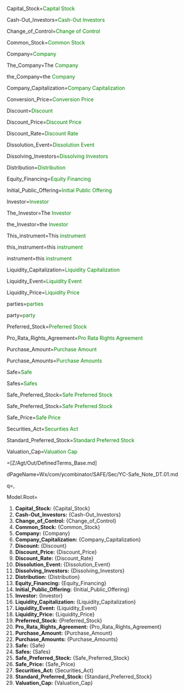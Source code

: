 Capital_Stock=<font color="green">Capital Stock</font>

Cash-Out_Investors=<font color="green">Cash-Out Investors</font>

Change_of_Control=<font color="green">Change of Control</font>

Common_Stock=<font color="green">Common Stock</font>

Company=<font color="green">Company</font>

The_Company=The <font color="green">Company</font>

the_Company=the <font color="green">Company</font>

Company_Capitalization=<font color="green">Company Capitalization</font>

Conversion_Price=<font color="green">Conversion Price</font>

Discount=<font color="green">Discount</font>

Discount_Price=<font color="green">Discount Price</font>

Discount_Rate=<font color="green">Discount Rate</font>

Dissolution_Event=<font color="green">Dissolution Event</font>

Dissolving_Investors=<font color="green">Dissolving Investors</font>

Distribution=<font color="green">Distribution</font>

Equity_Financing=<font color="green">Equity Financing</font>

Initial_Public_Offering=<font color="green">Initial Public Offering</font>

Investor=<font color="green">Investor</font>

The_Investor=The <font color="green">Investor</font>

the_Investor=the <font color="green">Investor</font>

This_instrument=This <font color="green">instrument</font>

this_instrument=this <font color="green">instrument</font>

instrument=this <font color="green">instrument</font>

Liquidity_Capitalization=<font color="green">Liquidity Capitalization</font>

Liquidity_Event=<font color="green">Liquidity Event</font>

Liquidity_Price=<font color="green">Liquidity Price</font>

parties=<font color="green">parties</font>

party=<font color="green">party</font>

Preferred_Stock=<font color="green">Preferred Stock</font>

Pro_Rata_Rights_Agreement=<font color="green">Pro Rata Rights Agreement</font>

Purchase_Amount=<font color="green">Purchase Amount</font>

Purchase_Amounts=<font color="green">Purchase Amounts</font>

Safe=<font color="green">Safe</font>

Safes=<font color="green">Safes</font>

Safe_Preferred_Stock=<font color="green">Safe Preferred Stock</font>

Safe_Preferred_Stock=<font color="green">Safe Preferred Stock</font>

Safe_Price=<font color="green">Safe Price</font>

Securities_Act=<font color="green">Securities Act</font>

Standard_Preferred_Stock=<font color="green">Standard Preferred Stock</font>

Valuation_Cap=<font color="green">Valuation Cap</font>

=[Z/Agt/Out/DefinedTerms_Base.md]

dPageName=Wx/com/ycombinator/SAFE/Sec/YC-Safe_Note_DT.01.md

q=,

Model.Root=<ol><li><b>Capital_Stock:</b> {Capital_Stock}</li><li><b>Cash-Out_Investors:</b> {Cash-Out_Investors}</li><li><b>Change_of_Control:</b> {Change_of_Control}</li><li><b>Common_Stock:</b> {Common_Stock}</li><li><b>Company:</b> {Company}</li><li><b>Company_Capitalization:</b> {Company_Capitalization}</li><li><b>Discount:</b> {Discount}</li><li><b>Discount_Price:</b> {Discount_Price}</li><li><b>Discount_Rate:</b> {Discount_Rate}</li><li><b>Dissolution_Event:</b> {Dissolution_Event}</li><li><b>Dissolving_Investors:</b> {Dissolving_Investors}</li><li><b>Distribution:</b> {Distribution}</li><li><b>Equity_Financing:</b> {Equity_Financing}</li><li><b>Initial_Public_Offering:</b> {Initial_Public_Offering}</li><li><b>Investor:</b> {Investor}</li><li><b>Liquidity_Capitalization:</b> {Liquidity_Capitalization}</li><li><b>Liquidity_Event:</b> {Liquidity_Event}</li><li><b>Liquidity_Price:</b> {Liquidity_Price}</li><li><b>Preferred_Stock:</b> {Preferred_Stock}</li><li><b>Pro_Rata_Rights_Agreement:</b> {Pro_Rata_Rights_Agreement}</li><li><b>Purchase_Amount:</b> {Purchase_Amount}</li><li><b>Purchase_Amounts:</b> {Purchase_Amounts}</li><li><b>Safe:</b> {Safe}</li><li><b>Safes:</b> {Safes}</li><li><b>Safe_Preferred_Stock:</b> {Safe_Preferred_Stock}</li><li><b>Safe_Price:</b> {Safe_Price}</li><li><b>Securities_Act:</b> {Securities_Act}</li><li><b>Standard_Preferred_Stock:</b> {Standard_Preferred_Stock}</li><li><b>Valuation_Cap:</b> {Valuation_Cap}</li></ol>
